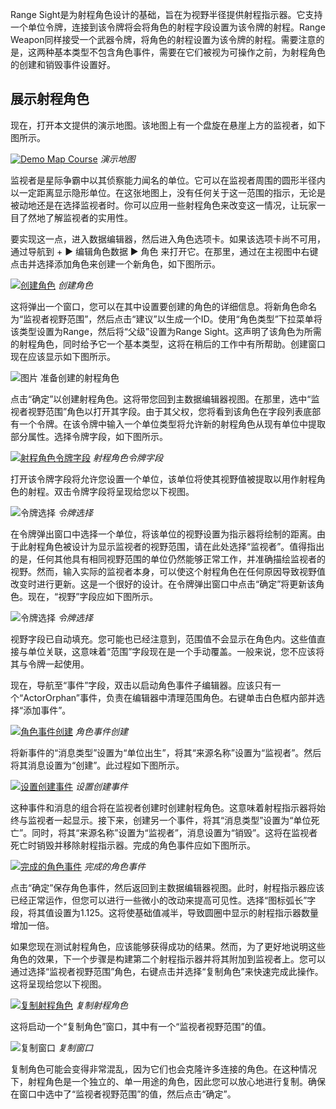 Range Sight是为射程角色设计的基础，旨在为视野半径提供射程指示器。它支持一个单位令牌，连接到该令牌将会将角色的射程字段设置为该令牌的射程。Range Weapon同样接受一个武器令牌，将角色的射程设置为该令牌的射程。需要注意的是，这两种基本类型不包含角色事件，需要在它们被视为可操作之前，为射程角色的创建和销毁事件设置好。

## 展示射程角色

现在，打开本文提供的演示地图。该地图上有一个盘旋在悬崖上方的监视者，如下图所示。

[![Demo Map Course](./resources/062_Range_Actors7.png)](./resources/062_Range_Actors7.png)
*演示地图*

监视者是星际争霸中以其侦察能力闻名的单位。它可以在监视者周围的圆形半径内以一定距离显示隐形单位。在这张地图上，没有任何关于这一范围的指示，无论是被动地还是在选择监视者时。你可以应用一些射程角色来改变这一情况，让玩家一目了然地了解监视者的实用性。

要实现这一点，进入数据编辑器，然后进入角色选项卡。如果该选项卡尚不可用，通过导航到 + ▶︎ 编辑角色数据 ▶︎ 角色 来打开它。在那里，通过在主视图中右键点击并选择添加角色来创建一个新角色，如下图所示。

[![创建角色](./resources/062_Range_Actors8.png)](./resources/062_Range_Actors8.png)
*创建角色*

这将弹出一个窗口，您可以在其中设置要创建的角色的详细信息。将新角色命名为“监视者视野范围”，然后点击“建议”以生成一个ID。使用“角色类型”下拉菜单将该类型设置为Range，然后将“父级”设置为Range Sight。这声明了该角色为所需的射程角色，同时给予它一个基本类型，这将在稍后的工作中有所帮助。创建窗口现在应该显示如下图所示。

![图片](./resources/062_Range_Actors9.png) 准备创建的射程角色

点击“确定”以创建射程角色。这将带您回到主数据编辑器视图。在那里，选中“监视者视野范围”角色以打开其字段。由于其父权，您将看到该角色在字段列表底部有一个令牌。在该令牌中输入一个单位类型将允许新的射程角色从现有单位中提取部分属性。选择令牌字段，如下图所示。

[![射程角色令牌字段](./resources/062_Range_Actors10.png)](./resources/062_Range_Actors10.png)
*射程角色令牌字段*

打开该令牌字段将允许您设置一个单位，该单位将使其视野值被提取以用作射程角色的射程。双击令牌字段将呈现给您以下视图。

![令牌选择](./resources/062_Range_Actors11.png)
*令牌选择*

在令牌弹出窗口中选择一个单位，将该单位的视野设置为指示器将绘制的距离。由于此射程角色被设计为显示监视者的视野范围，请在此处选择“监视者”。值得指出的是，任何其他具有相同视野范围的单位仍然能够正常工作，并准确描绘监视者的视野。然而，输入实际的监视者本身，可以使这个射程角色在任何原因导致视野值改变时进行更新。这是一个很好的设计。在令牌弹出窗口中点击“确定”将更新该角色。现在，“视野”字段应如下图所示。

![令牌选择](./resources/062_Range_Actors12.png)
*令牌选择*

视野字段已自动填充。您可能也已经注意到，范围值不会显示在角色内。这些值直接与单位关联，这意味着“范围”字段现在是一个手动覆盖。一般来说，您不应该将其与令牌一起使用。

现在，导航至“事件”字段，双击以启动角色事件子编辑器。应该只有一个“ActorOrphan”事件，负责在编辑器中清理范围角色。右键单击白色框内部并选择“添加事件”。

[![角色事件创建](./resources/062_Range_Actors13.png)](./resources/062_Range_Actors13.png)
*角色事件创建*

将新事件的“消息类型”设置为“单位出生”，将其“来源名称”设置为“监视者”。然后将其消息设置为“创建”。此过程如下图所示。

[![设置创建事件](./resources/062_Range_Actors14.png)](./resources/062_Range_Actors14.png)
*设置创建事件*

这种事件和消息的组合将在监视者创建时创建射程角色。这意味着射程指示器将始终与监视者一起显示。接下来，创建另一个事件，将其“消息类型”设置为“单位死亡”。同时，将其“来源名称”设置为“监视者”，消息设置为“销毁”。这将在监视者死亡时销毁并移除射程指示器。完成的角色事件应如下图所示。

[![完成的角色事件](./resources/062_Range_Actors15.png)](./resources/062_Range_Actors15.png)
*完成的角色事件*

点击“确定”保存角色事件，然后返回到主数据编辑器视图。此时，射程指示器应该已经正常运作，但您可以进行一些微小的改动来提高可见性。选择“图标弧长”字段，将其值设置为1.125。这将使基础值减半，导致圆圈中显示的射程指示器数量增加一倍。

如果您现在测试射程角色，应该能够获得成功的结果。然而，为了更好地说明这些角色的效果，下一个步骤是构建第二个射程指示器并将其附加到监视者上。您可以通过选择“监视者视野范围”角色，右键点击并选择“复制角色”来快速完成此操作。这将呈现给您以下视图。

[![复制射程角色](./resources/062_Range_Actors16.png)](./resources/062_Range_Actors16.png)
*复制射程角色*

这将启动一个“复制角色”窗口，其中有一个“监视者视野范围”的值。

![复制窗口](./resources/062_Range_Actors17.png)
*复制窗口*

复制角色可能会变得非常混乱，因为它们也会克隆许多连接的角色。在这种情况下，射程角色是一个独立的、单一用途的角色，因此您可以放心地进行复制。确保在窗口中选中了“监视者视野范围”的值，然后点击“确定”。